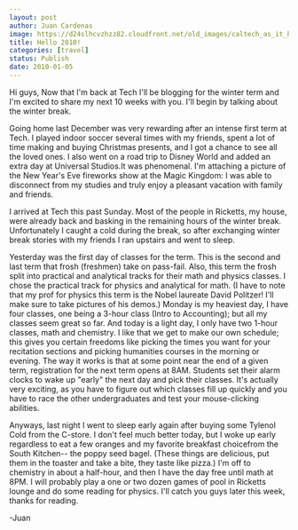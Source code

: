 ```yaml
---
layout: post
author: Juan Cardenas
image: https://d24slhcvzhzz82.cloudfront.net/old_images/caltech_as_it_happens/6a0105349b8251970b012876aaa87a970c.jpg
title: Hello 2010!
categories: [travel]
status: Publish
date: 2010-01-05
---
```


Hi guys,
Now that I'm back at Tech I'll be blogging for the winter term and I'm excited to share my next 10 weeks with you. I'll begin by talking about the winter break.

Going home last December was very rewarding after an intense first term at Tech. I played indoor soccer several times with my friends, spent a lot of time making and buying Christmas presents, and I got a chance to see all the loved ones. I also went on a road trip to Disney World and added an extra day at Universal Studios.It was phenomenal. I'm attaching a picture of the New Year's Eve fireworks show at the Magic Kingdom:
I was able to disconnect from my studies and truly enjoy a pleasant vacation with family and friends.

I arrived at Tech this past Sunday. Most of the people in Ricketts, my house, were already back and basking in the remaining hours of the winter break. Unfortunately I caught a cold during the break, so after exchanging winter break stories with my friends I ran upstairs and went to sleep.

Yesterday was the first day of classes for the term. This is the second and last term that frosh (freshmen) take on pass-fail. Also, this term the frosh split into practical and analytical tracks for their math and physics classes. I chose the practical track for physics and analytical for math. (I have to note that my prof for physics this term is the Nobel laureate David Politzer! I'll make sure to take pictures of his demos.) Monday is my heaviest day, I have four classes, one being a 3-hour class (Intro to Accounting); but all my classes seem great so far. And today is a light day, I only have two 1-hour classes, math and chemistry. I like that we get to make our own schedule; this gives you certain freedoms like picking the times you want for your recitation sections and picking humanities courses in the morning or evening. The way it works is that at some point near the end of a given term, registration for the next term opens at 8AM. Students set their alarm clocks to wake up "early" the next day and pick their classes. It's actually very exciting, as you have to figure out which classes fill up quickly and you have to race the other undergraduates and test your mouse-clicking abilities.

Anyways, last night I went to sleep early again after buying some Tylenol Cold from the C-store. I don't feel much better today, but I woke up early regardless to eat a few oranges and my favorite breakfast choicefrom the South Kitchen-- the poppy seed bagel. (These things are delicious, put them in the toaster and take a bite, they taste like pizza.) I'm off to chemistry in about a half-hour, and then I have the day free until math at 8PM. I will probably play a one or two dozen games of pool in Ricketts lounge and do some reading for physics. I'll catch you guys later this week, thanks for reading.

-Juan
